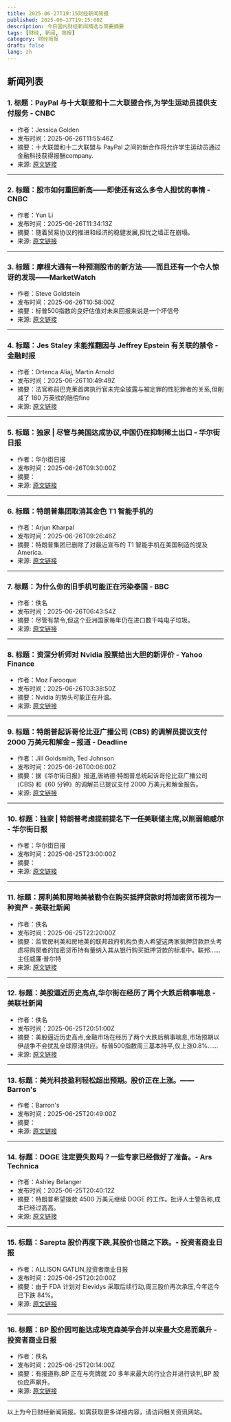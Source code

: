 ```yaml
---
title: 2025-06-27T19:15财经新闻简报
published: 2025-06-27T19:15:00Z
description: 今日国内财经新闻精选与简要摘要
tags: [财经, 新闻, 简报]
category: 财经简报
draft: false
lang: zh
---
```


## 新闻列表

### 1. 标题：PayPal 与十大联盟和十二大联盟合作,为学生运动员提供支付服务 - CNBC
- 作者：Jessica Golden
- 发布时间：2025-06-26T11:55:46Z
- 摘要：十大联盟和十二大联盟与 PayPal 之间的新合作将允许学生运动员通过金融科技获得报酬company.
- 来源: [原文链接](https://www.cnbc.com/2025/06/26/paypal-partners-with-big-ten-big-12-on-student-athlete-payments.html)

---

### 2. 标题：股市如何重回新高——即使还有这么多令人担忧的事情 - CNBC
- 作者：Yun Li
- 发布时间：2025-06-26T11:34:13Z
- 摘要：随着贸易协议的推进和经济的稳健发展,担忧之墙正在崩塌。
- 来源: [原文链接](https://www.cnbc.com/2025/06/26/how-the-stock-market-made-it-back-to-a-new-record-even-with-so-much-still-to-worry-about.html)

---

### 3. 标题：摩根大通有一种预测股市的新方法——而且还有一个令人惊讶的发现——MarketWatch
- 作者：Steve Goldstein
- 发布时间：2025-06-26T10:58:00Z
- 摘要：标普500指数的良好估值对未来回报来说是一个坏信号
- 来源: [原文链接](https://www.marketwatch.com/story/jpmorgan-has-a-new-way-of-forecasting-the-stock-market-and-theres-a-surprising-finding-41a5643e)

---

### 4. 标题：Jes Staley 未能推翻因与 Jeffrey Epstein 有关联的禁令 - 金融时报
- 作者：Ortenca Aliaj, Martin Arnold
- 发布时间：2025-06-26T10:49:49Z
- 摘要：法官称前巴克莱首席执行官未完全披露与被定罪的性犯罪者的关系,但削减了 180 万英镑的赔偿fine
- 来源: [原文链接](https://www.ft.com/content/7bf69969-41d8-4685-87d0-9fb551fe1503)

---

### 5. 标题：独家 | 尽管与美国达成协议,中国仍在抑制稀土出口 - 华尔街日报
- 作者：华尔街日报
- 发布时间：2025-06-26T09:30:00Z
- 摘要：
- 来源: [原文链接](https://www.wsj.com/world/china/china-rare-earths-exports-2fd0dab4)

---

### 6. 标题：特朗普集团取消其金色 T1 智能手机的
- 作者：Arjun Kharpal
- 发布时间：2025-06-26T09:26:46Z
- 摘要：特朗普集团已删除了对最近宣布的 T1 智能手机在美国制造的提及America.
- 来源: [原文链接](https://www.cnbc.com/2025/06/26/trump-phone-website-removes-made-in-the-usa-tag-for-the-device.html)

---

### 7. 标题：为什么你的旧手机可能正在污染泰国 - BBC
- 作者：佚名
- 发布时间：2025-06-26T06:43:54Z
- 摘要：尽管有禁令,但这个亚洲国家每年仍在进口数千吨电子垃圾。
- 来源: [原文链接](https://www.bbc.com/news/articles/cy9x4gpjdj2o)

---

### 8. 标题：资深分析师对 Nvidia 股票给出大胆的新评价 - Yahoo Finance
- 作者：Moz Farooque
- 发布时间：2025-06-26T03:38:50Z
- 摘要：Nvidia 的势头可能正在升温。
- 来源: [原文链接](https://www.thestreet.com/investing/veteran-analyst-drops-bold-new-call-on-nvidia-stock-)

---

### 9. 标题：特朗普起诉哥伦比亚广播公司 (CBS) 的调解员提议支付 2000 万美元和解金 – 报道 - Deadline
- 作者：Jill Goldsmith, Ted Johnson
- 发布时间：2025-06-26T00:06:00Z
- 摘要：据《华尔街日报》报道,唐纳德·特朗普总统起诉哥伦比亚广播公司 (CBS) 和《60 分钟》的调解员已提议支付 2000 万美元和解金报告。
- 来源: [原文链接](http://deadline.com/2025/06/mediator-donald-trump-cbs-lawsuit-proposes-new-settlement-wsj-1236442886/)

---

### 10. 标题：独家 | 特朗普考虑提前提名下一任美联储主席,以削弱鲍威尔 - 华尔街日报
- 作者：华尔街日报
- 发布时间：2025-06-25T23:00:00Z
- 摘要：
- 来源: [原文链接](https://www.wsj.com/economy/central-banking/trump-considers-naming-next-fed-chair-early-in-bid-to-undermine-powell-d3edcb9c)

---

### 11. 标题：房利美和房地美被勒令在购买抵押贷款时将加密货币视为一种资产 - 美联社新闻
- 作者：佚名
- 发布时间：2025-06-25T22:20:00Z
- 摘要：监管房利美和房地美的联邦政府机构负责人希望这两家抵押贷款巨头考虑将购房者的加密货币持有量纳入其从银行购买抵押贷款的标准中。联邦……主任威廉·普尔特
- 来源: [原文链接](https://apnews.com/article/mortgages-crypto-fannie-mae-freddie-mac-housing-285fad5490a59c3476f7908f444e9fe9)

---

### 12. 标题：美股逼近历史高点,华尔街在经历了两个大跌后稍事喘息 - 美联社新闻
- 作者：佚名
- 发布时间：2025-06-25T20:51:00Z
- 摘要：美股逼近历史高点,金融市场在经历了两个大跌后稍事喘息,市场预期以伊战争不会扰乱全球原油供应。标普500指数周三基本持平,仅上涨0.8%……
- 来源: [原文链接](https://apnews.com/article/stocks-markets-oil-powell-inflation-tariffs-80068c5388469b83648e478cdccf2f80)

---

### 13. 标题：美光科技盈利轻松超出预期。股价正在上涨。—— Barron&#39;s
- 作者：Barron&#39;s
- 发布时间：2025-06-25T20:49:00Z
- 摘要：
- 来源: [原文链接](https://www.barrons.com/articles/micron-earnings-stock-price-492eaf92)

---

### 14. 标题：DOGE 注定要失败吗？一些专家已经做好了准备。- Ars Technica
- 作者：Ashley Belanger
- 发布时间：2025-06-25T20:40:12Z
- 摘要：特朗普希望拨款 4500 万美元继续 DOGE 的工作。批评人士警告称,成本已经过高高。
- 来源: [原文链接](https://arstechnica.com/tech-policy/2025/06/is-doge-doomed-to-fail-some-experts-are-ready-to-call-it/)

---

### 15. 标题：Sarepta 股价再度下跌,其股价也随之下跌。- 投资者商业日报
- 作者：ALLISON GATLIN,投资者商业日报
- 发布时间：2025-06-25T20:20:00Z
- 摘要：由于 FDA 计划对 Elevidys 采取后续行动,周三股价再次承压,今年迄今已下跌 84%。
- 来源: [原文链接](https://www.investors.com/news/technology/sarepta-stock-elevidys-deaths-fda-investigation/)

---

### 16. 标题：BP 股价因可能达成埃克森美孚合并以来最大交易而飙升 - 投资者商业日报
- 作者：佚名
- 发布时间：2025-06-25T20:14:00Z
- 摘要：有报道称,BP 正在与壳牌就 20 多年来最大的行业合并进行谈判,BP 股价应声飙升。
- 来源: [原文链接](https://www.investors.com/news/bp-stock-takes-off-on-possibility-largest-deal-since-exxon-mobil-merger/)

---


以上为今日财经新闻简报。如需获取更多详细内容，请访问相关资讯网站。